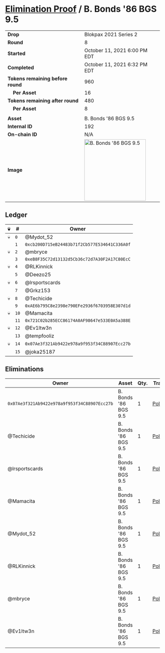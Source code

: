# [Elimination Proof](./readme.md) / B. Bonds &#039;86 BGS 9.5

|||
|---|---|
| **Drop** | Blokpax 2021 Series 2 |
| **Round** | 8 |
| **Started** | October 11, 2021 6:00 PM EDT |
| **Completed** | October 11, 2021 6:32 PM EDT |
| **Tokens remaining before round** | 960 |
| **&nbsp;&nbsp;&nbsp;&nbsp;Per Asset** | 16 |
| **Tokens remaining after round** | 480 |
| **&nbsp;&nbsp;&nbsp;&nbsp;Per Asset** | 8 |
| | |
| **Asset** | B. Bonds &#039;86 BGS 9.5 |
| **Internal ID** | 192 |
| **On-chain ID** | N/A |
| **Image** | <img src="https://tcdn.blokpax.com/9484ebfa-634e-43e4-9a8c-c2f81717b9f2/ee160ecb397b982622f542a8dea58e50a204ad251527f0d863782b9a024c3213.jpg" height="200" alt="B. Bonds &#039;86 BGS 9.5" /> |

## Ledger

| 💀 | # | Owner |
| --- | --- | --- |
| 💀 | `0` | @Mydot_52 |
|  | `1` | `0xcb200D715eB24483b71f2Cb577E534641C336A0f` |
| 💀 | `2` | @mbryce |
|  | `3` | `0xeB8F35C72d13132d5Cb36c72d7A30F2A17C80EcC` |
| 💀 | `4` | @RLKinnick |
|  | `5` | @Deezo25 |
| 💀 | `6` | @lrsportscards |
|  | `7` | @Grkz153 |
| 💀 | `8` | @Techicide |
|  | `9` | `0xAE6b795C8e2398e790EFe2936f6703958E307d1d` |
| 💀 | `10` | @Mamacita |
|  | `11` | `0x721C02b285ECC86174A0AF98647e533E0A5a388E` |
| 💀 | `12` | @Ev1ltw3n |
|  | `13` | @tempfooliz |
| 💀 | `14` | `0x07Ae3f321Ab9422e978a9f953f34C88907Ecc27b` |
|  | `15` | @joka25187 |


## Eliminations

| Owner | Asset | Qty. | Transaction |
| --- | --- | --- | --- |
| `0x07Ae3f321Ab9422e978a9f953f34C88907Ecc27b` | B. Bonds '86 BGS 9.5 | 1 | [Polygonscan](https://polygonscan.com/tx/0x9f39b61b12462090372aa9897c73b2370ece03b743c96835967fc929f6fbf622) |
| @Techicide | B. Bonds '86 BGS 9.5 | 1 | [Polygonscan](https://polygonscan.com/tx/0xcd62b8fb597c99202fab295ad95e15760f6e3c4ac088e1d97619abd7cc1ea758) |
| @lrsportscards | B. Bonds '86 BGS 9.5 | 1 | [Polygonscan](https://polygonscan.com/tx/0x91964dda20fecba94db49d5f05a3484788ef1cc4487928c5ec2b89102f9f9a20) |
| @Mamacita | B. Bonds '86 BGS 9.5 | 1 | [Polygonscan](https://polygonscan.com/tx/0x6b90a02419bac3f7704557a90f17478ad182affcdf0ca59a012a7d19c018ab6f) |
| @Mydot_52 | B. Bonds '86 BGS 9.5 | 1 | [Polygonscan](https://polygonscan.com/tx/0x4a7faf974fb1cc17257c5b69b7a2e182804c7549a4c2776050c4c6830ebd02c7) |
| @RLKinnick | B. Bonds '86 BGS 9.5 | 1 | [Polygonscan](https://polygonscan.com/tx/0x6616465994b57eb4592e480925dde38ed08a503136848a1016590bc599eea450) |
| @mbryce | B. Bonds '86 BGS 9.5 | 1 | [Polygonscan](https://polygonscan.com/tx/0x12d4405f6ff811b3e82b8144884ed556da80f91c6689cbf52cc6d06f48503656) |
| @Ev1ltw3n | B. Bonds '86 BGS 9.5 | 1 | [Polygonscan](https://polygonscan.com/tx/0x32627b0c07854ecac56ee6424a38ea18d637d8233847bb92c0999715f30fe9ce) |
